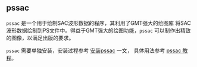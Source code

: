 ## pssac 

`pssac` 是一个用于绘制SAC波形数据的程序，其利用了GMT强大的绘图库
将SAC波形数据绘制到PS文件中。得益于GMT强大的绘图功能，`pssac`
可以制作出精致的图像，以满足出版的要求。

`pssac` 需要单独安装，安装过程参考
[安装pssac](http://seisman.info/install-pssac.html)
一文， 具体用法参考 
[pssac 教程](http://seisman.info/pssac-notes.html)。
